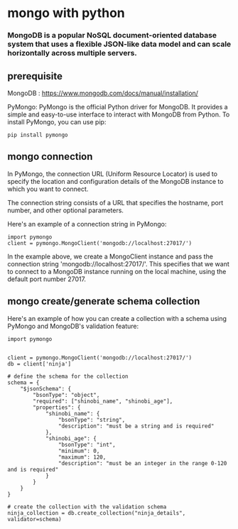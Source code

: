 # mongo with python

### MongoDB is a popular NoSQL document-oriented database system that uses a flexible JSON-like data model and can scale horizontally across multiple servers.


## prerequisite

MongoDB : https://www.mongodb.com/docs/manual/installation/

PyMongo: PyMongo is the official Python driver for MongoDB. It provides a simple and easy-to-use interface to interact with MongoDB from Python. To install PyMongo, you can use pip:

```
pip install pymongo
```

## mongo connection 
In PyMongo, the connection URL (Uniform Resource Locator) is used to specify the location and configuration details of the MongoDB instance to which you want to connect. 

The connection string consists of a URL that specifies the hostname, port number, and other optional parameters.

Here's an example of a connection string in PyMongo:

```
import pymongo
client = pymongo.MongoClient('mongodb://localhost:27017/')
```

In the example above, we create a MongoClient instance and pass the connection string 'mongodb://localhost:27017/'. This specifies that we want to connect to a MongoDB instance running on the local machine, using the default port number 27017.

## mongo create/generate schema collection
Here's an example of how you can create a collection with a schema using PyMongo and MongoDB's validation feature:

```
import pymongo


client = pymongo.MongoClient('mongodb://localhost:27017/')
db = client['ninja']

# define the schema for the collection
schema = {
    "$jsonSchema": {
        "bsonType": "object",
        "required": ["shinobi_name", "shinobi_age"],
        "properties": {
            "shinobi_name": {
                "bsonType": "string",
                "description": "must be a string and is required"
            },
            "shinobi_age": {
                "bsonType": "int",
                "minimum": 0,
                "maximum": 120,
                "description": "must be an integer in the range 0-120 and is required"
            }
        }
    }
}

# create the collection with the validation schema
ninja_collection = db.create_collection("ninja_details", validator=schema)
```

